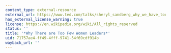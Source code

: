 ```yaml
---
content_type: external-resource
external_url: https://www.ted.com/talks/sheryl_sandberg_why_we_have_too_few_women_leaders
has_external_license_warning: true
license: https://en.wikipedia.org/wiki/All_rights_reserved
status: ''
title: '*Why There are Too Few Women Leaders*'
uid: 71757ae4-ff49-4fff-9741-54f69cdf914b
wayback_url: ''
---
```


